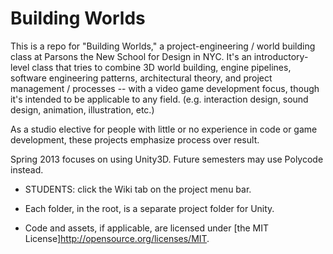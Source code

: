 Building Worlds
==============

This is a repo for "Building Worlds," a project-engineering / world building class at Parsons the New School for Design in NYC. It's an introductory-level class that tries to combine 3D world building, engine pipelines, software engineering patterns, architectural theory, and project management / processes -- with a video game development focus, though it's intended to be applicable to any field. (e.g. interaction design, sound design, animation, illustration, etc.)

As a studio elective for people with little or no experience in code or game development, these projects emphasize process over result.

Spring 2013 focuses on using Unity3D. Future semesters may use Polycode instead.

- STUDENTS: click the Wiki tab on the project menu bar.

- Each folder, in the root, is a separate project folder for Unity.
- Code and assets, if applicable, are licensed under [the MIT License]http://opensource.org/licenses/MIT.
